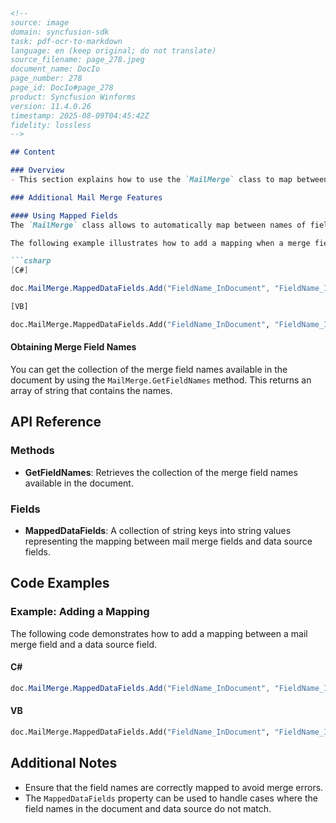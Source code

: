 ```markdown
<!--
source: image
domain: syncfusion-sdk
task: pdf-ocr-to-markdown
language: en (keep original; do not translate)
source_filename: page_278.jpeg
document_name: DocIo
page_number: 278
page_id: DocIo#page_278
product: Syncfusion Winforms
version: 11.4.0.26
timestamp: 2025-08-09T04:45:42Z
fidelity: lossless
-->

## Content

### Overview
- This section explains how to use the `MailMerge` class to map between names of fields in your data source and names of mail merge fields in the document.

### Additional Mail Merge Features

#### Using Mapped Fields
The `MailMerge` class allows to automatically map between names of fields in your data source and names of mail merge fields in the document. To perform this, use the `MailMerge.MappedDataFields` property that returns a `MappedDataFields` object. `MappedDataFields` is a collection of string keys into string values. The keys are the names of mail merge fields in the document and the values are the names of fields in your data source. The class provides all properties and methods typical for a regular .NET collection such as `Add`, `Clear`, `Remove`, and so on.

The following example illustrates how to add a mapping when a merge field in a document and a data field in a data source have different names.

```csharp
[C#]

doc.MailMerge.MappedDataFields.Add("FieldName_InDocument", "FieldName_InDataSource");
```

```vb
[VB]

doc.MailMerge.MappedDataFields.Add("FieldName_InDocument", "FieldName_InDataSource")
```

#### Obtaining Merge Field Names
You can get the collection of the merge field names available in the document by using the `MailMerge.GetFieldNames` method. This returns an array of string that contains the names.

## API Reference

### Methods
- **GetFieldNames**: Retrieves the collection of the merge field names available in the document.

### Fields
- **MappedDataFields**: A collection of string keys into string values representing the mapping between mail merge fields and data source fields.

## Code Examples

### Example: Adding a Mapping
The following code demonstrates how to add a mapping between a mail merge field and a data source field.

#### C#

```csharp
doc.MailMerge.MappedDataFields.Add("FieldName_InDocument", "FieldName_InDataSource");
```

#### VB

```vb
doc.MailMerge.MappedDataFields.Add("FieldName_InDocument", "FieldName_InDataSource")
```

## Additional Notes
- Ensure that the field names are correctly mapped to avoid merge errors.
- The `MappedDataFields` property can be used to handle cases where the field names in the document and data source do not match.

<!-- tags: [mailmerge, fieldmapping, syncfusion, winforms, dataintegration] keywords: [mappeddatafields, getfieldnames, mailmerge, fieldnames, document, datasource, mapping, mergefields] -->
```